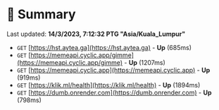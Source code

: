 # 📖 Summary
Last updated: **14/3/2023, 7:12:32 PTG "Asia/Kuala_Lumpur"**

- `GET` [https://hst.aytea.ga](https://hst.aytea.ga) - **Up** (685ms)
- `GET` [https://memeapi.cyclic.app/gimme](https://memeapi.cyclic.app/gimme) - **Up** (1207ms)
- `GET` [https://memeapi.cyclic.app](https://memeapi.cyclic.app) - **Up** (919ms)
- `GET` [https://klik.ml/health](https://klik.ml/health) - **Up** (1894ms)
- `GET` [https://dumb.onrender.com](https://dumb.onrender.com) - **Up** (798ms)
